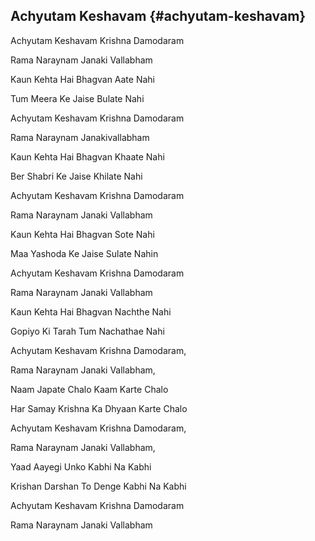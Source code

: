 ## Achyutam Keshavam {#achyutam-keshavam}

Achyutam Keshavam Krishna Damodaram

Rama Naraynam Janaki Vallabham

Kaun Kehta Hai Bhagvan Aate Nahi

Tum Meera Ke Jaise Bulate Nahi

Achyutam Keshavam Krishna Damodaram

Rama Naraynam Janakivallabham

Kaun Kehta Hai Bhagvan Khaate Nahi

Ber Shabri Ke Jaise Khilate Nahi

Achyutam Keshavam Krishna Damodaram

Rama Naraynam Janaki Vallabham

Kaun Kehta Hai Bhagvan Sote Nahi

Maa Yashoda Ke Jaise Sulate Nahin

Achyutam Keshavam Krishna Damodaram

Rama Naraynam Janaki Vallabham

Kaun Kehta Hai Bhagvan Nachthe Nahi

Gopiyo Ki Tarah Tum Nachathae Nahi

Achyutam Keshavam Krishna Damodaram,

Rama Naraynam Janaki Vallabham,

Naam Japate Chalo Kaam Karte Chalo

Har Samay Krishna Ka Dhyaan Karte Chalo

Achyutam Keshavam Krishna Damodaram,

Rama Naraynam Janaki Vallabham,

Yaad Aayegi Unko Kabhi Na Kabhi

Krishan Darshan To Denge Kabhi Na Kabhi

Achyutam Keshavam Krishna Damodaram

Rama Naraynam Janaki Vallabham